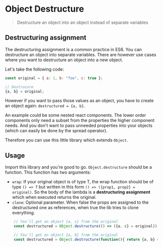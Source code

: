 # Object Destructure
> Destructure an object into an object instead of separate variables

## Destructuring assignment
The destructuring assignment is a common practice in ES6. You can destructure an object into separate variables. 
There are however use cases where you want to destructure an object into a new object. 

Let's take the following code:

```javascript
const original = { a: 1, b: "foo", c: true };

// Destrucure
{a, b} = original;
```

However if you want to pass those values as an object, you have to create an object again: `destructured = {a, b}`. 

An example could be some nested react components. The lower order components only need a subset from the properties the higher component needs. And you don't want to pass unneeded properties into your objects (which can easily be done by the spread operator).

Therefore you can use this little library which extends `Object`.

## Usage
Import this library and you're good to go. `Object.destructure` should be a function. This function has two arguments:

- `wrap`: If your original object is of type T, the wrap function should be of type `() => T` but written in this form `() => ({prop1, prop2} = original)`. So the body of the lambda is a **destructuring assignment** which when executed returns the original. 
- `clone`: Optional parameter. When false the props are assigned to the destructured one as references, when true the lib tries to clone everything.

```javascript
    // You'll get an object {a, c} from the original
    const destructured = Object.destructure(() => ({a, c} = original));

    // You'll get an object {a, b} from the original
    const destructured = Object.destructure(function(){ return {a, b} = original });
```